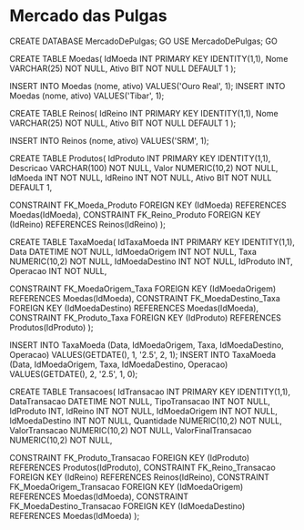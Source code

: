 # Mercado das Pulgas

CREATE DATABASE MercadoDePulgas;
GO
USE MercadoDePulgas;
GO

CREATE TABLE Moedas(
IdMoeda INT PRIMARY KEY IDENTITY(1,1),
Nome VARCHAR(25) NOT NULL,
Ativo BIT NOT NULL DEFAULT 1
);

INSERT INTO Moedas (nome, ativo) VALUES('Ouro Real', 1);
INSERT INTO Moedas (nome, ativo) VALUES('Tibar', 1);

CREATE TABLE Reinos(
IdReino INT PRIMARY KEY IDENTITY(1,1),
Nome VARCHAR(25) NOT NULL,
Ativo BIT NOT NULL DEFAULT 1
);

INSERT INTO Reinos (nome, ativo) VALUES('SRM', 1);

CREATE TABLE Produtos(
IdProduto INT PRIMARY KEY IDENTITY(1,1),
Descricao VARCHAR(100) NOT NULL,
Valor NUMERIC(10,2) NOT NULL,
IdMoeda INT NOT NULL,
IdReino INT NOT NULL,
Ativo BIT NOT NULL DEFAULT 1,

CONSTRAINT FK_Moeda_Produto FOREIGN KEY (IdMoeda) REFERENCES Moedas(IdMoeda),
CONSTRAINT FK_Reino_Produto FOREIGN KEY (IdReino) REFERENCES Reinos(IdReino)
);

CREATE TABLE TaxaMoeda(
IdTaxaMoeda INT PRIMARY KEY IDENTITY(1,1),
Data DATETIME NOT NULL,
IdMoedaOrigem INT NOT NULL,
Taxa NUMERIC(10,2) NOT NULL,
IdMoedaDestino INT NOT NULL,
IdProduto INT,
Operacao INT NOT NULL,

CONSTRAINT FK_MoedaOrigem_Taxa FOREIGN KEY (IdMoedaOrigem) REFERENCES Moedas(IdMoeda),
CONSTRAINT FK_MoedaDestino_Taxa FOREIGN KEY (IdMoedaDestino) REFERENCES Moedas(IdMoeda),
CONSTRAINT FK_Produto_Taxa FOREIGN KEY (IdProduto) REFERENCES Produtos(IdProduto)
);

INSERT INTO TaxaMoeda (Data, IdMoedaOrigem, Taxa, IdMoedaDestino, Operacao) VALUES(GETDATE(), 1, '2.5', 2, 1);
INSERT INTO TaxaMoeda (Data, IdMoedaOrigem, Taxa, IdMoedaDestino, Operacao) VALUES(GETDATE(), 2, '2.5', 1, 0);

CREATE TABLE Transacoes(
IdTransacao INT PRIMARY KEY IDENTITY(1,1),
DataTransacao DATETIME NOT NULL,
TipoTransacao INT NOT NULL,
IdProduto INT,
IdReino INT NOT NULL,
IdMoedaOrigem INT NOT NULL,
IdMoedaDestino INT NOT NULL,
Quantidade NUMERIC(10,2) NOT NULL,
ValorTransacao NUMERIC(10,2) NOT NULL,
ValorFinalTransacao NUMERIC(10,2) NOT NULL,

CONSTRAINT FK_Produto_Transacao FOREIGN KEY (IdProduto) REFERENCES Produtos(IdProduto),
CONSTRAINT FK_Reino_Transacao FOREIGN KEY (IdReino) REFERENCES Reinos(IdReino),
CONSTRAINT FK_MoedaOrigem_Transacao FOREIGN KEY (IdMoedaOrigem) REFERENCES Moedas(IdMoeda),
CONSTRAINT FK_MoedaDestino_Transacao FOREIGN KEY (IdMoedaDestino) REFERENCES Moedas(IdMoeda)
);
